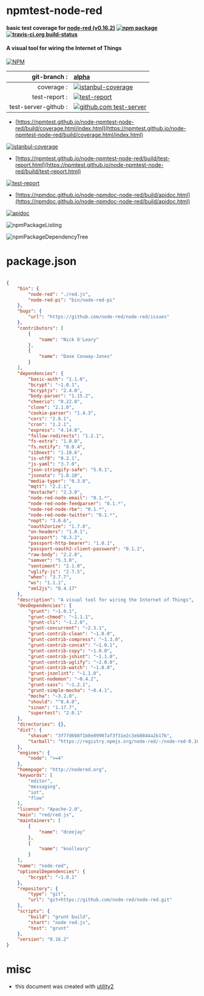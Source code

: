 # npmtest-node-red

#### basic test coverage for  [node-red (v0.16.2)](http://nodered.org)  [![npm package](https://img.shields.io/npm/v/npmtest-node-red.svg?style=flat-square)](https://www.npmjs.org/package/npmtest-node-red) [![travis-ci.org build-status](https://api.travis-ci.org/npmtest/node-npmtest-node-red.svg)](https://travis-ci.org/npmtest/node-npmtest-node-red)

#### A visual tool for wiring the Internet of Things

[![NPM](https://nodei.co/npm/node-red.png?downloads=true&downloadRank=true&stars=true)](https://www.npmjs.com/package/node-red)

| git-branch : | [alpha](https://github.com/npmtest/node-npmtest-node-red/tree/alpha)|
|--:|:--|
| coverage : | [![istanbul-coverage](https://npmtest.github.io/node-npmtest-node-red/build/coverage.badge.svg)](https://npmtest.github.io/node-npmtest-node-red/build/coverage.html/index.html)|
| test-report : | [![test-report](https://npmtest.github.io/node-npmtest-node-red/build/test-report.badge.svg)](https://npmtest.github.io/node-npmtest-node-red/build/test-report.html)|
| test-server-github : | [![github.com test-server](https://npmtest.github.io/node-npmtest-node-red/GitHub-Mark-32px.png)](https://npmtest.github.io/node-npmtest-node-red/build/app/index.html) | | build-artifacts : | [![build-artifacts](https://npmtest.github.io/node-npmtest-node-red/glyphicons_144_folder_open.png)](https://github.com/npmtest/node-npmtest-node-red/tree/gh-pages/build)|

- [https://npmtest.github.io/node-npmtest-node-red/build/coverage.html/index.html](https://npmtest.github.io/node-npmtest-node-red/build/coverage.html/index.html)

[![istanbul-coverage](https://npmtest.github.io/node-npmtest-node-red/build/screenCapture.buildCi.browser.%252Ftmp%252Fbuild%252Fcoverage.lib.html.png)](https://npmtest.github.io/node-npmtest-node-red/build/coverage.html/index.html)

- [https://npmtest.github.io/node-npmtest-node-red/build/test-report.html](https://npmtest.github.io/node-npmtest-node-red/build/test-report.html)

[![test-report](https://npmtest.github.io/node-npmtest-node-red/build/screenCapture.buildCi.browser.%252Ftmp%252Fbuild%252Ftest-report.html.png)](https://npmtest.github.io/node-npmtest-node-red/build/test-report.html)

- [https://npmdoc.github.io/node-npmdoc-node-red/build/apidoc.html](https://npmdoc.github.io/node-npmdoc-node-red/build/apidoc.html)

[![apidoc](https://npmdoc.github.io/node-npmdoc-node-red/build/screenCapture.buildCi.browser.%252Ftmp%252Fbuild%252Fapidoc.html.png)](https://npmdoc.github.io/node-npmdoc-node-red/build/apidoc.html)

![npmPackageListing](https://npmtest.github.io/node-npmtest-node-red/build/screenCapture.npmPackageListing.svg)

![npmPackageDependencyTree](https://npmtest.github.io/node-npmtest-node-red/build/screenCapture.npmPackageDependencyTree.svg)



# package.json

```json

{
    "bin": {
        "node-red": "./red.js",
        "node-red-pi": "bin/node-red-pi"
    },
    "bugs": {
        "url": "https://github.com/node-red/node-red/issues"
    },
    "contributors": [
        {
            "name": "Nick O'Leary"
        },
        {
            "name": "Dave Conway-Jones"
        }
    ],
    "dependencies": {
        "basic-auth": "1.1.0",
        "bcrypt": "~1.0.1",
        "bcryptjs": "2.4.0",
        "body-parser": "1.15.2",
        "cheerio": "0.22.0",
        "clone": "2.1.0",
        "cookie-parser": "1.4.3",
        "cors": "2.8.1",
        "cron": "1.2.1",
        "express": "4.14.0",
        "follow-redirects": "1.2.1",
        "fs-extra": "1.0.0",
        "fs.notify": "0.0.4",
        "i18next": "1.10.6",
        "is-utf8": "0.2.1",
        "js-yaml": "3.7.0",
        "json-stringify-safe": "5.0.1",
        "jsonata": "1.0.10",
        "media-typer": "0.3.0",
        "mqtt": "2.2.1",
        "mustache": "2.3.0",
        "node-red-node-email": "0.1.*",
        "node-red-node-feedparser": "0.1.*",
        "node-red-node-rbe": "0.1.*",
        "node-red-node-twitter": "0.1.*",
        "nopt": "3.0.6",
        "oauth2orize": "1.7.0",
        "on-headers": "1.0.1",
        "passport": "0.3.2",
        "passport-http-bearer": "1.0.1",
        "passport-oauth2-client-password": "0.1.2",
        "raw-body": "2.2.0",
        "semver": "5.3.0",
        "sentiment": "2.1.0",
        "uglify-js": "2.7.5",
        "when": "3.7.7",
        "ws": "1.1.1",
        "xml2js": "0.4.17"
    },
    "description": "A visual tool for wiring the Internet of Things",
    "devDependencies": {
        "grunt": "~1.0.1",
        "grunt-chmod": "~1.1.1",
        "grunt-cli": "~1.2.0",
        "grunt-concurrent": "~2.3.1",
        "grunt-contrib-clean": "~1.0.0",
        "grunt-contrib-compress": "~1.3.0",
        "grunt-contrib-concat": "~1.0.1",
        "grunt-contrib-copy": "~1.0.0",
        "grunt-contrib-jshint": "~1.1.0",
        "grunt-contrib-uglify": "~2.0.0",
        "grunt-contrib-watch": "~1.0.0",
        "grunt-jsonlint": "~1.1.0",
        "grunt-nodemon": "~0.4.2",
        "grunt-sass": "~1.2.1",
        "grunt-simple-mocha": "~0.4.1",
        "mocha": "~3.2.0",
        "should": "^8.4.0",
        "sinon": "1.17.7",
        "supertest": "2.0.1"
    },
    "directories": {},
    "dist": {
        "shasum": "3f77d608f1b0e89907af3f31e2c3eb8844a2b17b",
        "tarball": "https://registry.npmjs.org/node-red/-/node-red-0.16.2.tgz"
    },
    "engines": {
        "node": ">=4"
    },
    "homepage": "http://nodered.org",
    "keywords": [
        "editor",
        "messaging",
        "iot",
        "flow"
    ],
    "license": "Apache-2.0",
    "main": "red/red.js",
    "maintainers": [
        {
            "name": "dceejay"
        },
        {
            "name": "knolleary"
        }
    ],
    "name": "node-red",
    "optionalDependencies": {
        "bcrypt": "~1.0.1"
    },
    "repository": {
        "type": "git",
        "url": "git+https://github.com/node-red/node-red.git"
    },
    "scripts": {
        "build": "grunt build",
        "start": "node red.js",
        "test": "grunt"
    },
    "version": "0.16.2"
}
```



# misc
- this document was created with [utility2](https://github.com/kaizhu256/node-utility2)
